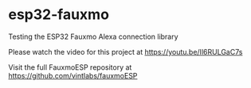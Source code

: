 # esp32-fauxmo
Testing the ESP32 Fauxmo Alexa connection library

Please watch the video for this project at https://youtu.be/Il6RULGaC7s

Visit the full FauxmoESP repository at https://github.com/vintlabs/fauxmoESP

